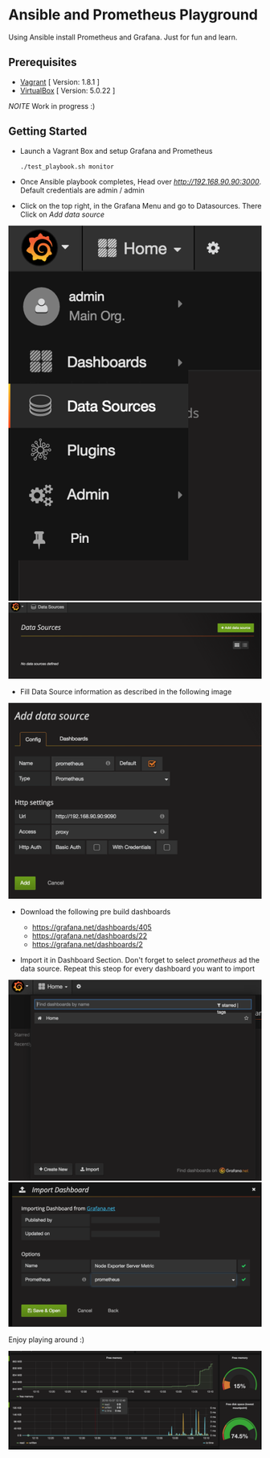 # Ansible and Prometheus Playground

Using Ansible install Prometheus and Grafana. Just for fun and learn.

## Prerequisites

* [Vagrant]([https://www.vagrantup.com/) [ Version: 1.8.1 ]
* [VirtualBox](https://www.virtualbox.org/) [ Version: 5.0.22 ]

*NOITE* Work in progress :)

## Getting Started

* Launch a Vagrant Box and setup Grafana and Prometheus

  ```
  ./test_playbook.sh monitor
  ```


* Once Ansible playbook completes, Head over *http://192.168.90.90:3000*.
  Default credentials are admin / admin


* Click on the top right, in the Grafana Menu and go to Datasources. There Click
on *Add data source*

![Grafana Menu](/images/grafana_menu.png)
![Grafana DataSources](/images/add_datasource.png)


* Fill Data Source information as described in the following image

![DataSource Config](/images/datasource_config.png)


* Download the following pre build dashboards

  - https://grafana.net/dashboards/405
  - https://grafana.net/dashboards/22
  - https://grafana.net/dashboards/2


* Import it in Dashboard Section. Don't forget to select *prometheus* ad the data source. Repeat this steop for every dashboard you want to import

![Import Dashboard](/images/import_dashboard.png)
![Save Dashboard](/images/save_dashboard.png)


Enjoy playing around :)

![Dashboard](/images/dashboard.png)
